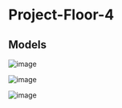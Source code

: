 # Project-Floor-4
## Models
![image](https://user-images.githubusercontent.com/78636238/197789058-e6ace234-0861-49b4-94d5-92e43e65e921.png)

![image](https://user-images.githubusercontent.com/78636238/197790522-248ed1c1-3427-4f85-9445-a1aaf6a96bee.png)

![image](https://user-images.githubusercontent.com/78636238/197808751-709c6744-01d3-4429-985b-8b6c72002608.png)
